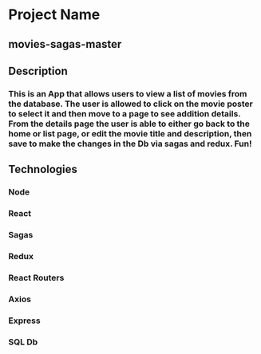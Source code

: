 # Project Name
## movies-sagas-master

## Description

### This is an App that allows users to view a list of movies from the database. The user is allowed to click on the movie poster to select it and then move to a page to see addition details. From the details page the user is able to either go back to the home or list page, or edit the movie title and description, then save to make the changes in the Db via sagas and redux. Fun!

## Technologies
### Node
### React
### Sagas
### Redux
### React Routers
### Axios
### Express
### SQL Db

